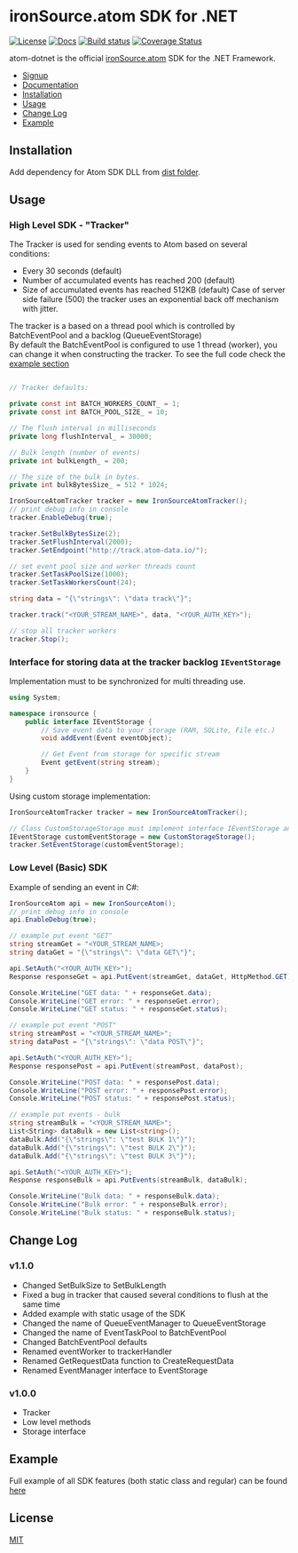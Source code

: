# ironSource.atom SDK for .NET

[![License][license-image]][license-url]
[![Docs][docs-image]][docs-url]
[![Build status][travis-image]][travis-url]
[![Coverage Status][coverage-image]][coverage-url]

atom-dotnet is the official [ironSource.atom](http://www.ironsrc.com/data-flow-management) SDK for the .NET Framework.

- [Signup](https://atom.ironsrc.com/#/signup)
- [Documentation](https://ironsource.github.io/atom-dotnet/)
- [Installation](#installation)
- [Usage](#usage)
- [Change Log](#change-log)
- [Example](#example)

## Installation

Add dependency for Atom SDK DLL from [dist folder](dist/).

## Usage
 
### High Level SDK - "Tracker"
The Tracker is used for sending events to Atom based on several conditions:
- Every 30 seconds (default)
- Number of accumulated events has reached 200 (default)
- Size of accumulated events has reached 512KB (default)
Case of server side failure (500) the tracker uses an exponential back off mechanism with jitter.

The tracker is a based on a thread pool which is controlled by BatchEventPool and a backlog (QueueEventStorage)    
By default the BatchEventPool is configured to use 1 thread (worker), you can change it when constructing the tracker.
To see the full code check the [example section](#example)

```csharp

// Tracker defaults:

private const int BATCH_WORKERS_COUNT_ = 1;
private const int BATCH_POOL_SIZE_ = 10;

// The flush interval in milliseconds
private long flushInterval_ = 30000;

// Bulk length (number of events)
private int bulkLength_ = 200;

// The size of the bulk in bytes.
private int bulkBytesSize_ = 512 * 1024;

IronSourceAtomTracker tracker = new IronSourceAtomTracker();
// print debug info in console
tracker.EnableDebug(true);

tracker.SetBulkBytesSize(2);
tracker.SetFlushInterval(2000);
tracker.SetEndpoint("http://track.atom-data.io/");

// set event pool size and worker threads count
tracker.SetTaskPoolSize(1000);
tracker.SetTaskWorkersCount(24);

string data = "{\"strings\": \"data track\"}";

tracker.track("<YOUR_STREAM_NAME>", data, "<YOUR_AUTH_KEY>");

// stop all tracker workers
tracker.Stop();
```

### Interface for storing data at the tracker backlog `IEventStorage`

Implementation must to be synchronized for multi threading use.
```csharp
using System;

namespace ironsource {
    public interface IEventStorage {
        // Save event data to your storage (RAM, SQLite, File etc.)
        void addEvent(Event eventObject);

        // Get Event from storage for specific stream
        Event getEvent(string stream);
    }
}
```
Using custom storage implementation:
```csharp
IronSourceAtomTracker tracker = new IronSourceAtomTracker();

// Class CustomStorageStorage must implement interface IEventStorage and must be synchronized
IEventStorage customEventStorage = new CustomStorageStorage();
tracker.SetEventStorage(customEventStorage);
```

### Low Level (Basic) SDK
Example of sending an event in C#:
```csharp
IronSourceAtom api = new IronSourceAtom();
// print debug info in console
api.EnableDebug(true);

// example put event "GET"
string streamGet = "<YOUR_STREAM_NAME>;
string dataGet = "{\"strings\": \"data GET\"}";

api.SetAuth("<YOUR_AUTH_KEY>");
Response responseGet = api.PutEvent(streamGet, dataGet, HttpMethod.GET);

Console.WriteLine("GET data: " + responseGet.data);
Console.WriteLine("GET error: " + responseGet.error);
Console.WriteLine("GET status: " + responseGet.status);

// example put event "POST"
string streamPost = "<YOUR_STREAM_NAME>";
string dataPost = "{\"strings\": \"data POST\"}";

api.SetAuth("<YOUR_AUTH_KEY>");
Response responsePost = api.PutEvent(streamPost, dataPost);

Console.WriteLine("POST data: " + responsePost.data);
Console.WriteLine("POST error: " + responsePost.error);
Console.WriteLine("POST status: " + responsePost.status);

// example put events - bulk
string streamBulk = "<YOUR_STREAM_NAME>";
List<String> dataBulk = new List<string>(); 
dataBulk.Add("{\"strings\": \"test BULK 1\"}");
dataBulk.Add("{\"strings\": \"test BULK 2\"}");
dataBulk.Add("{\"strings\": \"test BULK 3\"}");

api.SetAuth("<YOUR_AUTH_KEY>");
Response responseBulk = api.PutEvents(streamBulk, dataBulk);

Console.WriteLine("Bulk data: " + responseBulk.data);
Console.WriteLine("Bulk error: " + responseBulk.error);
Console.WriteLine("Bulk status: " + responseBulk.status);
```
## Change Log

### v1.1.0
- Changed SetBulkSize to SetBulkLength
- Fixed a bug in tracker that caused several conditions to flush at the same time
- Added example with static usage of the SDK
- Changed the name of QueueEventManager to QueueEventStorage
- Changed the name of EventTaskPool to BatchEventPool
- Changed BatchEventPool defaults
- Renamed eventWorker to trackerHandler
- Renamed GetRequestData function to CreateRequestData
- Renamed EventManager interface to EventStorage

### v1.0.0
- Tracker
- Low level methods
- Storage interface


## Example
Full example of all SDK features (both static class and regular) can be found [here](atom-sdk/atom-sdk/AtomSDKExample/)

## License
[MIT](LICENSE)

[license-image]: https://img.shields.io/badge/license-MIT-blue.svg?style=flat-square
[license-url]: LICENSE
[docs-image]: https://img.shields.io/badge/docs-latest-blue.svg
[docs-url]: https://ironsource.github.io/atom-dotnet/
[travis-image]: https://travis-ci.org/ironSource/atom-dotnet.svg?branch=master
[travis-url]: https://travis-ci.org/ironSource/atom-dotnet
[coverage-image]: https://coveralls.io/repos/github/ironSource/atom-dotnet/badge.svg?branch=master
[coverage-url]: https://coveralls.io/github/ironSource/atom-dotnet?branch=master
